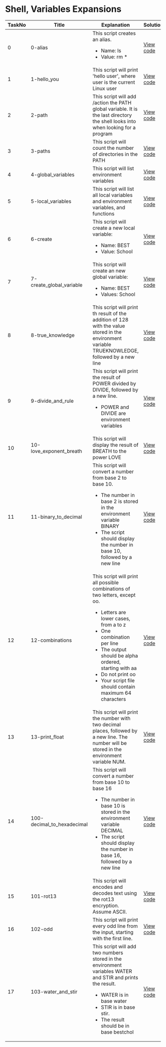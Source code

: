 <h1> Shell, Variables Expansions </h1>

| TaskNo   | Title |  Explanation | Solution  |
|---------|--------------|------------|-------|
| 0 | <p>0-alias</p> | This script creates an alias. <ul><li>Name: ls</li><li> Value: rm * </li></ul> | <a href="https://github.com/Gtindi/alx-system_engineering-devops/blob/main/0-alias"> View code </a> | 
| 1 | <p>1-hello_you</p> | This script will print 'hello user', where user is the current Linux user | <a href="https://github.com/Gtindi/alx-system_engineering-devops/blob/main/1-hello_you">View code</a> |
| 2 | <p>2-path</p> | This script will add /action the PATH global variable. It is the last directory the shell looks into when looking for a program | <a href="">View code</a> |
| 3 | <p>3-paths</p> | This script will count the number of directories in the PATH | <a href="https://github.com/Gtindi/alx-system_engineering-devops/blob/main/3-paths">View code</a> |
| 4 | <p>4-global_variables</p> | This script will list environment variables | <a href="https://github.com/Gtindi/alx-system_engineering-devops/blob/main/4-global_variables">View code</a> |
| 5 | <p>5-local_variables</p>| This script will list all local variables and environment variables, and functions |  <a href="https://github.com/Gtindi/alx-system_engineering-devops/blob/main/5-local_variables"> View code </a> |
| 6 | <p>6-create</p> | This script will create a new local variable: <ul><li>Name: BEST</li><li> Value: School </li></ul> | <a href="https://github.com/Gtindi/alx-system_engineering-devops/blob/main/6-create_local_variable">View code</a> |
| 7 | <p>7-create_global_variable</p> | This script will create an new global variable: <ul><li>Name: BEST</li><li> Values: School </li></ul> | <a href="https://github.com/Gtindi/alx-system_engineering-devops/blob/main/7-create_global_variable">View code</a> |
| 8 | <p>8-true_knowledge</p>| This script will print th result of the addition of 128 with the value stored in the environment variable TRUEKNOWLEDGE, followed by a new line | <a href="https://github.com/Gtindi/alx-system_engineering-devops/blob/main/8-true_knowledge">View code</a> |
| 9 | <p>9-divide_and_rule</p> | This script will print the result of POWER divided by DIVIDE, followed by a new line. <ul><li> POWER and DIVIDE are environment variables </li></ul> | <a href="https://github.com/Gtindi/alx-system_engineering-devops/blob/main/9-divide_and_rule">View code</a> |
| 10 |<p>10-love_exponent_breath</p> | This script will display the result of BREATH to the power LOVE | <a href="https://github.com/Gtindi/alx-system_engineering-devops/blob/main/10-love_exponent_breath">View code</a> |
| 11 |<p>11-binary_to_decimal</p> | This script will convert a number from base 2 to base 10. <ul><li>The number in base 2 is stored in the environment variable BINARY</li><li> The script should display the number in base 10, followed by a new line </li></ul> | <a href="https://github.com/Gtindi/alx-system_engineering-devops/blob/main/11-binary_to_decimal">View code</a> |
| 12 |<p>12-combinations</p> | This script will print all possible combinations of two letters, except oo. <ul><li>Letters are lower cases, from a to z</li><li> One combination per line </li><li>The output should be alpha ordered, starting with aa</li><li>Do not print oo</li><li>Your script file should contain maximum 64 characters</li></ul> | <a href="https://github.com/Gtindi/alx-system_engineering-devops/blob/main/12-combinations">View code</a> |
| 13 |<p>13-print_float</p> | This script will print the number with two decimal places, followed by a new line. The number will be stored in the environment variable NUM. | <a href="https://github.com/Gtindi/alx-system_engineering-devops/blob/main/13-print_float">View code</a> |
| 14 |<p>100-decimal_to_hexadecimal</p> | This script will convert a number from base 10 to base 16 <ul><li>The number in base 10 is stored in the environment variable DECIMAL</li><li> The script should display the number in base 16, followed by a new line </li></ul> | <a href="https://github.com/Gtindi/alx-system_engineering-devops/blob/main/100-decimal_to_hexadecimal">View code</a> |
| 15 |<p>101-rot13</p> | This script will encodes and decodes text using the rot13 encryption. Assume ASCII. | <a href="https://github.com/Gtindi/alx-system_engineering-devops/blob/main/101-rot13">View code</a> |
| 16 |<p>102-odd</p> | This script will print every odd line from the input, starting with the first line. | <a href="https://github.com/Gtindi/alx-system_engineering-devops/blob/main/102-odd">View code</a> |
| 17 |<p>103-water_and_stir</p> | This script will add two numbers stored in the environment variables WATER and STIR and prints the result. <ul><li>WATER is in base water</li><li> STIR is in base stir. </li> <li> The result should be in base bestchol </li></ul> | <a href="https://github.com/Gtindi/alx-system_engineering-devops/blob/main/103-water_and_stir">View code</a> |